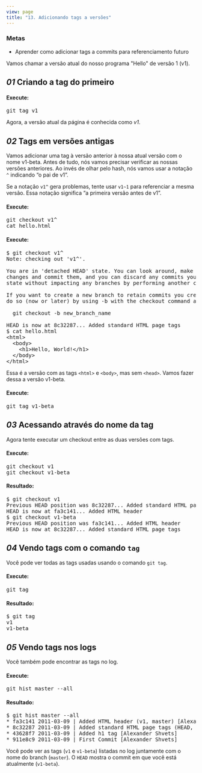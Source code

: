```yaml
---
view: page
title: "13. Adicionando tags a versões"
---
```


<h3>Metas</h3>

<ul><li>Aprender como adicionar tags a commits para referenciamento futuro</li></ul>

<p>Vamos chamar a versão atual do nosso programa "Hello" de versão 1 (v1).</p>

<h2><em>01</em> Criando a tag do primeiro</h2>

<h4 class="h4-pre">Execute:</h4>

<pre class="instructions">git tag v1</pre>

<p>Agora, a versão atual da página é conhecida como <em>v1</em>.</p>

<h2><em>02</em> Tags em versões antigas</h2>

<p>Vamos adicionar uma tag à versão anterior à nossa atual versão com o nome v1-beta. Antes de tudo, nós vamos precisar verificar as nossas versões anteriores. Ao invés de olhar pelo hash, nós vamos usar a notação <code>^</code> indicando &#8220;o pai de v1&#8221;.</p>

<p class="note">Se a notação <code>v1^</code> gera problemas, tente usar <code>v1~1</code> para referenciar a mesma versão. Essa notação significa &#8220;a primeira versão antes de v1&#8221;.</p>

<h4 class="h4-pre">Execute:</h4>

<pre class="instructions">git checkout v1^
cat hello.html</pre>

<h4 class="h4-pre">Execute:</h4>

<pre class="sample">$ git checkout v1^
Note: checking out 'v1^'.

You are in 'detached HEAD' state. You can look around, make experimental
changes and commit them, and you can discard any commits you make in this
state without impacting any branches by performing another checkout.

If you want to create a new branch to retain commits you create, you may
do so (now or later) by using -b with the checkout command again. Example:

  git checkout -b new_branch_name

HEAD is now at 8c32287... Added standard HTML page tags
$ cat hello.html
&lt;html&gt;
  &lt;body&gt;
    &lt;h1&gt;Hello, World!&lt;/h1&gt;
  &lt;/body&gt;
&lt;/html&gt;</pre>

<p>Essa é a versão com as tags <code>&lt;html&gt;</code> e <code>&lt;body&gt;</code>, mas sem <code>&lt;head&gt;</code>. Vamos fazer dessa a versão v1-beta.</p>

<h4 class="h4-pre">Execute:</h4>

<pre class="instructions">git tag v1-beta</pre>

<h2><em>03</em> Acessando através do nome da tag</h2>

<p>Agora tente executar um checkout entre as duas versões com tags.</p>

<h4 class="h4-pre">Execute:</h4>

<pre class="instructions">git checkout v1
git checkout v1-beta</pre>

<h4 class="h4-pre">Resultado:</h4>

<pre class="sample">$ git checkout v1
Previous HEAD position was 8c32287... Added standard HTML page tags
HEAD is now at fa3c141... Added HTML header
$ git checkout v1-beta
Previous HEAD position was fa3c141... Added HTML header
HEAD is now at 8c32287... Added standard HTML page tags</pre>

<h2><em>04</em> Vendo tags com o comando <code>tag</code></h2>

<p>Você pode ver todas as tags usadas usando o comando <code>git tag</code>.</p>

<h4 class="h4-pre">Execute:</h4>

<pre class="instructions">git tag</pre>

<h4 class="h4-pre">Resultado:</h4>

<pre class="sample">$ git tag
v1
v1-beta</pre>

<h2><em>05</em> Vendo tags nos logs</h2>

<p>Você também pode encontrar as tags no log.</p>

<h4 class="h4-pre">Execute:</h4>

<pre class="instructions">git hist master --all</pre>

<h4 class="h4-pre">Resultado:</h4>

<pre class="sample">$ git hist master --all
* fa3c141 2011-03-09 | Added HTML header (v1, master) [Alexander Shvets]
* 8c32287 2011-03-09 | Added standard HTML page tags (HEAD, v1-beta) [Alexander Shvets]
* 43628f7 2011-03-09 | Added h1 tag [Alexander Shvets]
* 911e8c9 2011-03-09 | First Commit [Alexander Shvets]</pre>

<p>Você pode ver as tags (<code>v1</code> e <code>v1-beta</code>) listadas no log juntamente com o nome do branch (<code>master</code>). O <code>HEAD</code> mostra o commit em que você está atualmente (<code>v1-beta</code>).</p>
